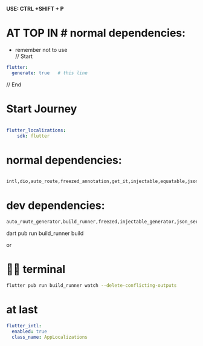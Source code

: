 **USE: CTRL +SHIFT + P**


# AT TOP IN # normal dependencies:
* remember not to use <br>
// Start
```yaml
flutter:
  generate: true   # this line

```
// End

# Start Journey 

```YAML

flutter_localizations:
    sdk: flutter

```
# normal dependencies:
```bash

intl,dio,auto_route,freezed_annotation,get_it,injectable,equatable,json_annotation,bloc,flutter_bloc

```




# dev dependencies:
```bash
auto_route_generator,build_runner,freezed,injectable_generator,json_serializable,mockito

```




dart pub run build_runner build

or

# 👨‍💻 terminal
```bash
flutter pub run build_runner watch --delete-conflicting-outputs

```


# at last 
```yaml
flutter_intl:
  enabled: true
  class_name: AppLocalizations

```

